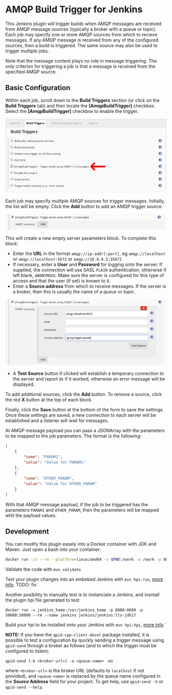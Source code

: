 # AMQP Build Trigger for Jenkins
This Jenkins plugin will trigger builds when AMQP messages are received from AMQP message sources (typically a broker with a queue or topic). Each job may specify one or more AMQP sources from which to recieve messages. If any AMQP message is received from any of the configured sources, then a build is triggered. The same source may also be used to trigger multiple jobs.

Note that the message content plays no role in message triggering. The only criterion for triggering a job is that a message is received from the specified AMQP source.

## Basic Configuration
Within each job, scroll down to the **Build Triggers** section (or click on the **Build Triggers** tab) and then locate the **[AmqpBuildTrigger]** checkbox. Select the **[AmqpBuildTrigger]** checkbox to enable the trigger.

![AMQP Build Trigger location](images/image_A.png)

Each job may specify multiple AMQP sources for trigger messages. Initially, the list will be empty. Click the **Add** button to add an AMQP trigger source.

![Adding a new AMQP server](images/image_B.png)

This will create a new empty server parameters block. To complete this block:

* Enter the **URL** in the format `amqp://ip-addr[:port]`, eg `amqp://localhost` or `amqp://localhost:5672` or `amqp://10.0.0.5:35672`
* If necessary, enter a **User** and **Password** for logging onto the server. If supplied, the connection will use SASL `PLAIN` authentication, otherwise if left blank, `ANONYMOUS`. Make sure the server is configured for this type of access and that the user (if set) is known to it.
* Enter a **Source address** from which to receive messages. If the server is a broker, then this is usually the name of a *queue* or *topic*.

![Server properties block](images/image_C.png)

* A **Test Source** button if clicked will establish a temporary connection to the server and report `Ok` if it worked, otherwise an error message will be displayed.

To add additional sources, click the **Add** button. To remove a source, click the red **X** button at the top of each block.

Finally, click the **Save** button at the bottom of the form to save the settings. Once these settings are saved, a new connection to each server will be established and a listener will wait for messages.

At AMQP message payload you can pass a JSONArray with the parameters to be mapped to the job
parameters. The format is the following:

```json
[
    {
        "name": "PARAM1",
        "value": "Value for PARAM1"
    },
    {
        "name": "OTHER_PARAM",
        "value": "Value for OTHER_PARAM"
    }
]
```

With that AMQP message payload, if the job to be triggered has the parameters `PARAM1` and `OTHER_PARAM`, then
the parameters will be mapped whit the payload values.

## Development
You can modify this plugin easely into a Docker container with JDK and Maven. Just open a bash into 
your container:

```sh
docker run -it --rm --platform=linux/amd64 -v $PWD:/work -w /work -p 8080:8080 -v maven:/root/.m2/ maven:3.9.6-eclipse-temurin-17 bash
```

Validate the code with `mvn validate`

Test your plugin changes into an embebed Jenkins with `mvn hpi:run`, [more info](https://www.jenkins.io/doc/developer/tutorial/run/). TODO: fix

Another posibility to manually test is to instanciate a Jenkins, and insntall the plugin hpi file generated to test:
```
docker run -v jenkins_home:/var/jenkins_home -p 8080:8080 -p 50000:50000 --rm --name jenkins jenkins/jenkins:lts-jdk17
```

Build your hpi to be installed onto your Jenkins with `mvn hpi:hpi`, [more info](https://jenkinsci.github.io/maven-hpi-plugin/).`

**NOTE:** If you have the `qpid-cpp-client-devel` package installed, it is possible to test a configuration by quickly sending a trigger message using `qpid-send` through a broker as follows (and to which the trigger must be configured to listen):
```
qpid-send [-b <broker-url>] -a <queue-name> -m1
```
where `<broker-url>` is the broker URL (defaults to `localhost` if not provided), and `<queue-name>` is replaced by the queue name configured in the **Source Address** field for your project. To get help, use `qpid-send -h` or `qpid-send --help`.
